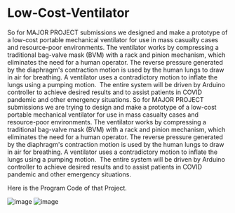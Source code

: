 # Low-Cost-Ventilator

So for MAJOR PROJECT submissions we designed and make a prototype of a low-cost portable mechanical ventilator for use in mass casualty cases and resource-poor environments. The ventilator works by compressing a traditional bag-valve mask (BVM) with a rack and pinion mechanism, which eliminates the need for a human operator. The reverse pressure generated by the diaphragm's contraction motion is used by the human lungs to draw in air for breathing. A ventilator uses a contradictory motion to inflate the lungs using a pumping motion.
 The entire system will be driven by Arduino controller to achieve desired results and to assist patients in COVID pandemic and other emergency situations.
So for MAJOR PROJECT submissions we are trying to design and make a prototype of a low-cost portable mechanical ventilator for use in mass casualty cases and resource-poor environments. The ventilator works by compressing a traditional bag-valve mask (BVM) with a rack and pinion mechanism, which eliminates the need for a human operator. The reverse pressure generated by the diaphragm's contraction motion is used by the human lungs to draw in air for breathing. A ventilator uses a contradictory motion to inflate the lungs using a pumping motion.
 The entire system will be driven by Arduino controller to achieve desired results and to assist patients in COVID pandemic and other emergency situations.

Here is the Program Code of that Project.

![image](https://user-images.githubusercontent.com/54314637/147096117-6354eb2f-3cfc-47f8-b4ed-3c30ceee906c.png)
![image](https://user-images.githubusercontent.com/54314637/147096197-4739cc00-845e-4812-91d5-ae8e9dc9d2fa.png)


